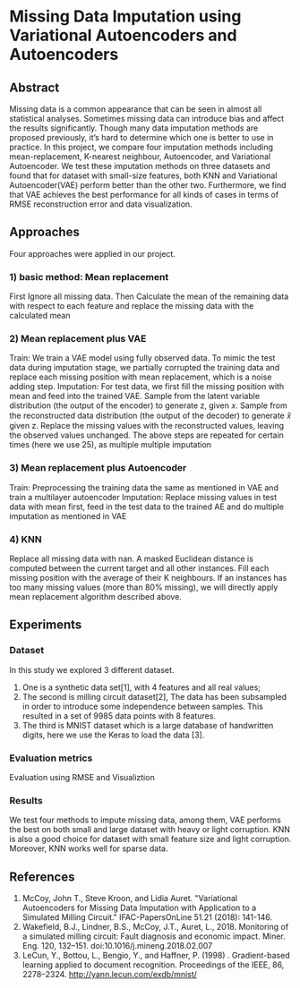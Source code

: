 # Missing Data Imputation using Variational Autoencoders and Autoencoders
## Abstract
Missing data is a common appearance that can be seen in almost all statistical analyses. Sometimes missing data can introduce bias and affect the results significantly. Though many data imputation methods are proposed previously, it’s hard to determine which one is better to use in practice. In this project, we compare four imputation methods including mean-replacement, K-nearest neighbour, Autoencoder, and Variational Autoencoder. We test these imputation methods on three datasets and found that for dataset with small-size features, both KNN and Variational Autoencoder(VAE) perform better than the other two. Furthermore, we find that VAE achieves the best performance for all kinds of cases in terms of RMSE reconstruction error and data visualization.


## Approaches
Four approaches were applied in our project.

### 1)  basic method: Mean replacement
First Ignore all missing data. Then Calculate the mean of the remaining data with respect to each feature and replace the missing data with the calculated mean 

### 2) Mean replacement plus VAE  
Train:
We train a VAE model using fully observed data. To mimic the test data during imputation stage, we partially corrupted the training data and replace each missing position with mean replacement, which is a noise adding step.
Imputation:
For test data, we first fill the missing position with mean and feed into the trained VAE.
Sample from the latent variable distribution (the output of the encoder) to generate z, given 𝑥.
Sample from the reconstructed data distribution (the output of the decoder) to generate 𝑥̃ given z.
Replace the missing values with the reconstructed values, leaving the observed values unchanged.
The above steps are repeated for certain times (here we use 25), as multiple multiple imputation

### 3) Mean replacement plus Autoencoder
Train:
Preprocessing the training data the same as mentioned in VAE and train a multilayer autoencoder 
Imputation:
Replace missing values in test data with mean first, 
feed in the test data to the trained AE and do multiple imputation as mentioned in VAE

### 4) KNN
Replace all missing data with nan. 
A masked Euclidean distance is computed between the current target and all other instances.
Fill each missing position with the average of their K neighbours.
If an instances has too many missing values (more than 80% missing), we will directly apply mean replacement algorithm described above.


## Experiments
### Dataset
In this study we explored 3 different dataset. 
1. One is a synthetic data set[1], with 4 features and all real values; 
2. The second is milling circuit dataset[2], The data has been subsampled in order to introduce some independence between samples. This resulted in a set of 9985 data points with 8 features. 
3. The third is MNIST dataset which is a large database of handwritten digits, 
here we use the Keras to load the data [3].

### Evaluation metrics
Evaluation using RMSE and Visualiztion 

### Results
We test four methods to impute missing data, among them, VAE performs the best on both small and large dataset with heavy or light corruption. KNN is also a good choice for dataset with small feature size and light corruption. Moreover, KNN works well for sparse data.

## References
1.  McCoy, John T., Steve Kroon, and Lidia Auret. "Variational Autoencoders for Missing Data Imputation with
Application to a Simulated Milling Circuit." IFAC-PapersOnLine 51.21 (2018): 141-146.
2. Wakefield, B.J., Lindner, B.S., McCoy, J.T., Auret, L., 2018. Monitoring of a simulated milling circuit: Fault
diagnosis and economic impact. Miner. Eng. 120, 132–151. doi:10.1016/j.mineng.2018.02.007
3.  LeCun, Y., Bottou, L., Bengio, Y., and Haffner, P. (1998) . Gradient-based learning applied to document
recognition. Proceedings of the IEEE, 86, 2278–2324. http://yann.lecun.com/exdb/mnist/
